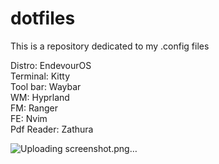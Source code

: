 # dotfiles
This is a repository dedicated to my .config files  

Distro: EndevourOS  
Terminal: Kitty   
Tool bar: Waybar  
WM: Hyprland  
FM: Ranger  
FE: Nvim  
Pdf Reader: Zathura  

![Uploading screenshot.png…]()

